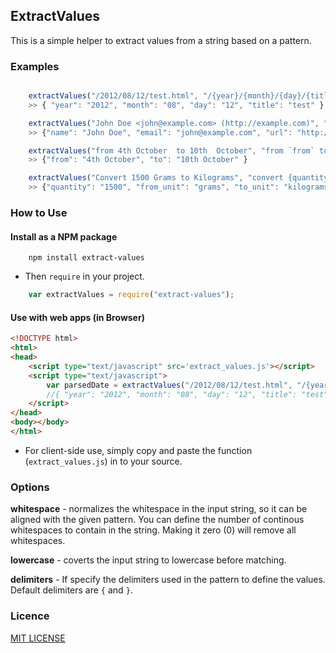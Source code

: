 ## ExtractValues

This is a simple helper to extract values from a string based on a pattern.

### Examples

```javascript

	extractValues("/2012/08/12/test.html", "/{year}/{month}/{day}/{title}.html")
	>> { "year": "2012", "month": "08", "day": "12", "title": "test" }

	extractValues("John Doe <john@example.com> (http://example.com)", "{name} <{email}> ({url})")
	>> {"name": "John Doe", "email": "john@example.com", "url": "http://example.com" }

	extractValues("from 4th October  to 10th  October", "from `from` to `to`", { whitespace: 1, delimiters: ["`", "`"] })
	>> {"from": "4th October", "to": "10th October" }

	extractValues("Convert 1500 Grams to Kilograms", "convert {quantity} {from_unit} to {to_unit}", { lowercase: true })
	>> {"quantity": "1500", "from_unit": "grams", "to_unit": "kilograms" }]

```

### How to Use

#### Install as a NPM package

```
	npm install extract-values
```

* Then `require` in your project.
	
```javascript
	var extractValues = require("extract-values");
```

#### Use with web apps (in Browser)

```html
<!DOCTYPE html>
<html>
<head>
	<script type="text/javascript" src='extract_values.js'></script>
	<script type="text/javascript">
		var parsedDate = extractValues("/2012/08/12/test.html", "/{year}/{month}/{day}/{title}.html")
		//{ "year": "2012", "month": "08", "day": "12", "title": "test" }
	</script>
</head>
<body></body>
</html>
```

* For client-side use, simply copy and paste the function (`extract_values.js`) in to your source.

### Options

**whitespace** - normalizes the whitespace in the input string, so it can be aligned with the given pattern. You can define the number of continous whitespaces to contain in the string. Making it zero (0) will remove all whitespaces.

**lowercase** - coverts the input string to lowercase before matching.

**delimiters** - If specify the delimiters used in the pattern to define the values. Default delimiters are `{` and `}`.

### Licence

[MIT LICENSE](https://github.com/laktek/punch/blob/master/LICENSE)
